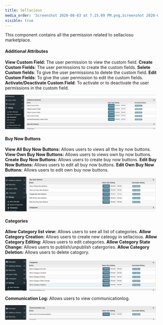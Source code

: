 ```yaml
---
title: Sellacious
media_order: 'Screenshot 2020-08-03 at 7.15.09 PM.png,Screenshot 2020-08-04 at 9.39.17 AM.png,Screenshot 2020-08-04 at 9.44.44 AM.png,Screenshot 2020-08-04 at 10.29.22 AM.png'
visible: true
---
```


This component contains all the permission related to sellaciosu marketplace. 

#### Additional Attributes

**View Custom Field:**  The user permission to view the custom field.
**Create Custom Fields**:  The user permissions to create the custom fields.
**Selete Custom fields**: To give the user permissions to delete the custom field.
**Edit Custom Fields**:  To give the user permission to edit the custom fields.
**Activate/Deactivate Custom Field**: To activate or to deactivate the user permissions in the custom field.

![](Screenshot%202020-08-03%20at%207.15.09%20PM.png)


#### Buy Now Buttons

**View All Buy Now Buttons:** Allows users to views all the by now buttons.
**View Own Buy Now Buttons:** Allows users to views own by now buttons.
**Create Buy Now Buttons:** Allows users to create buy now buttons.
**Edit Buy Now Buttons:** Allows users to edit all buy now buttons.
**Edit Own Buy Now Buttons:** Allows users to edit own buy now buttons.

![](Screenshot%202020-08-04%20at%209.39.17%20AM.png)


#### Categories

**Allow Category list view:** Allows users to see all list of categories.
**Allow Category Creation:** Allows users to create new cateogy in sellacious.
**Allow Category Editing:** Allows users to edit categories.
**Allow Category State Change:** Allows users to publish/unpublish catergories.
**Allow Category Deletion:** Allows users to delete catogory.

![](Screenshot%202020-08-04%20at%209.44.44%20AM.png)

**Communication Log:** Allows users to view communicationlog.

![](Screenshot%202020-08-04%20at%2010.29.22%20AM.png)



  